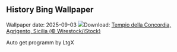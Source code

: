 ## History Bing Wallpaper
Wallpaper date: 2025-09-03
![](https://www.bing.com/th?id=OHR.AgrigentoSicilia_IT-IT0162455126_UHD.jpg&w=1000)Download: [Tempio della Concordia, Agrigento, Sicilia (© Wirestock/iStock)](https://www.bing.com/th?id=OHR.AgrigentoSicilia_IT-IT0162455126_UHD.jpg)

Auto get programm by LtgX
